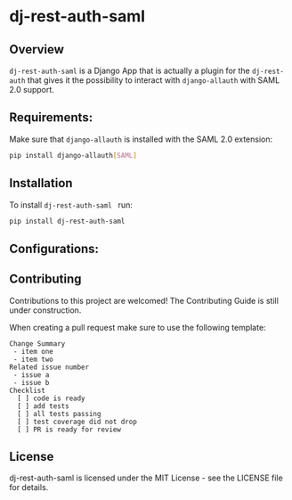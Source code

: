 # dj-rest-auth-saml

## Overview

`dj-rest-auth-saml` is a Django App that is actually a plugin for the `dj-rest-auth` that gives it the possibility to interact with `django-allauth` with SAML 2.0 support.

## Requirements:

Make sure that `django-allauth` is installed with the SAML 2.0 extension:

```bash
pip install django-allauth[SAML]
```

## Installation

To install `dj-rest-auth-saml ` run:

```bash
pip install dj-rest-auth-saml
```

## Configurations:




## Contributing
Contributions to this project are welcomed! The Contributing Guide is still under construction.

When creating a pull request make sure to use the following template:

```
Change Summary
 - item one
 - item two
Related issue number
 - issue a
 - issue b
Checklist
  [ ] code is ready
  [ ] add tests
  [ ] all tests passing
  [ ] test coverage did not drop
  [ ] PR is ready for review
```

## License
dj-rest-auth-saml is licensed under the MIT License - see the LICENSE file for details.